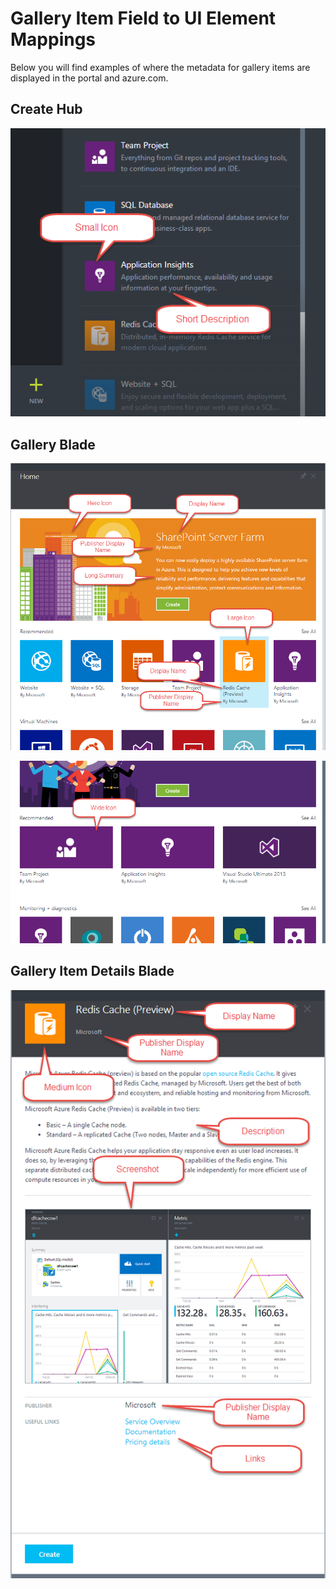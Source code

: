 <properties title="" pageTitle="Gallery UI Element Examples" description="" authors="nickharris" />

# Gallery Item Field to UI Element Mappings
Below you will find examples of where the metadata for gallery items are displayed in the portal and azure.com.

## Create Hub

![create-hub][create-hub]

## Gallery Blade

![gallery-hero-and-tile][gallery-hero-and-tile]

![gallery-wide-tile][gallery-wide-tile]

## Gallery Item Details Blade

![gallery-details-blade][gallery-details-blade]


[create-hub]: ../media/gallery-ui-examples/create-hub.png
[gallery-hero-and-tile]: ../media/gallery-ui-examples/gallery-hero-and-tile.png
[gallery-wide-tile]: ../media/gallery-ui-examples/gallery-wide-tile.png
[gallery-details-blade]: ../media/gallery-ui-examples/gallery-details-blade.png